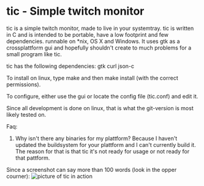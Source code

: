 tic - Simple twitch monitor
===========================
tic is a simple twitch monitor, made to live in your systemtray.
tic is written in C and is intended to be portable, have a low footprint and few dependencies.
runnable on \*nix, OS X and Windows. It uses gtk as a crossplattform gui and hopefully 
shouldn't create to much problems for a small program like tic.

tic has the following dependencies:
	gtk
	curl 
	json-c

To install on linux, type make and then make install (with the correct permissions).

To configure, either use the gui or locate the config file (tic.conf) and edit it.

Since all development is done on linux, that is what the git-version is most likely tested on.

Faq:

1. Why isn't there any binaries for my plattform?
Because I haven't updated the buildsystem for your plattform
and I can't currently build it. The reason for that is that
tic it's not ready for usage or not ready for that pattform.

Since a screenshot can say more than 100 words (look in the opper courner):
![picture of tic in action](http://alephnull.se/software/tic-scrot.png)
